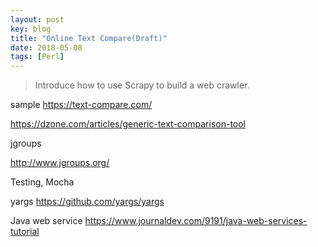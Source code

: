 ```yaml
---
layout: post
key: blog
title: "Online Text Compare(Draft)"
date: 2018-05-08
tags: [Perl]
---
```


> Introduce how to use Scrapy to build a web crawler.

sample https://text-compare.com/

https://dzone.com/articles/generic-text-comparison-tool

jgroups

http://www.jgroups.org/


Testing, Mocha

yargs
https://github.com/yargs/yargs

Java web service
https://www.journaldev.com/9191/java-web-services-tutorial
